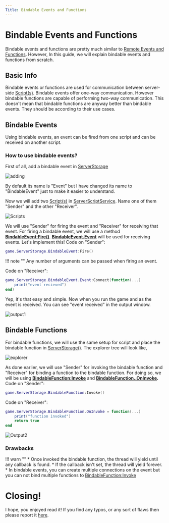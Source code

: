 ```yaml
---
Title: Bindable Events and Functions
---
```



# Bindable Events and Functions
Bindable events and functions are pretty much similar to [Remote Events and Functions](https://rodevs-helpers.github.io/Helpers-Documents/Luau-Learning/Remote_Events_And_Functions/). However, In this guide, we will explain bindable events and functions from scratch. 

## Basic Info
Bindable events or functions are used for communication between server-side [Script(s)](https://developer.roblox.com/en-us/api-reference/class/Script).
Bindable events offer one-way communication. However bindable functions are capable of performing two-way communication. This doesn't mean that bindable functions are anyway better than bindable events. They should be according to their use cases. 

## Bindable Events
Using bindable events, an event can be fired from one script and can be received on another script.

### How to use bindable events?
First of all, add a bindable event in [ServerStorage](https://developer.roblox.com/en-us/api-reference/class/ServerStorage)

![adding](https://imgur.com/tT1XxVw.png)

By default its name is "Event" but I have changed its name to "BindableEvent" just to make it easier to understand.

Now we will add two [Script(s)](https://developer.roblox.com/en-us/api-reference/class/Script) in [ServerScriptService](https://developer.roblox.com/en-us/api-reference/class/ServerScriptService). Name one of them "Sender" and the other "Receiver". 

![Scripts](https://imgur.com/JZJLhRn.png)

We will use "Sender" for firing the event and "Receiver" for receiving that event. For firing a bindable event, we will use a method **[BindableEvent:Fire()](https://developer.roblox.com/en-us/api-reference/function/BindableEvent/Fire)**. **[BindableEvent.Event](https://developer.roblox.com/en-us/api-reference/event/BindableEvent/Event)** will be used for receiving events. Let's implement this!
Code on "Sender":

```lua
game.ServerStorage.BindableEvent:Fire()
```
!!! note ""
	Any number of arguments can be passed when firing an event.

Code on "Receiver":

```lua
game.ServerStorage.BindableEvent.Event:Connect(function(...)
	print("event recieved")
end)
```
Yep, it's that easy and simple. Now when you run the game and as the event is received. You can see "event received" in the output window.

![output1](https://imgur.com/N7X2Vom.png)

## Bindable Functions
For bindable functions, we will use the same setup for script and place the bindable function in [ServerStorage()](https://developer.roblox.com/en-us/api-reference/class/ServerStorage). The explorer tree will look like,

![explorer](https://imgur.com/9iSqV6D.png)

As done earlier, we will use "Sender" for invoking the bindable function and "Receiver" for binding a function to the bindable function. For doing so, we will be using **[BindableFunction:Invoke](https://developer.roblox.com/en-us/api-reference/function/BindableFunction/Invoke)** and **[BindableFunction..OnInvoke](https://developer.roblox.com/en-us/api-reference/callback/BindableFunction/OnInvoke).**
Code on "Sender":

```lua
game.ServerStorage.BindableFunction:Invoke()
```

Code on "Receiver":

```lua
game.ServerStorage.BindableFunction.OnInvoke = function(...)
	print("function invoked")
	return true
end
```

![Output2](https://imgur.com/rOGpJH1.png)

### Drawbacks
!!! warn ""
    * Once invoked the bindable function, the thread will yield until any callback is found.
    * If the callback isn't set, the thread will yield forever.
    * In bindable events, you can create multiple connections on the event but you can not bind multiple functions to [BindableFunction:Invoke](https://developer.roblox.com/en-us/api-reference/function/BindableFunction/Invoke)

# Closing!
I hope, you enjoyed read it! If you find any typos, or any sort of flaws then please report it [here](https://rodevs-helpers.github.io/Helpers-Documents/Others/Help%20Us%21/).